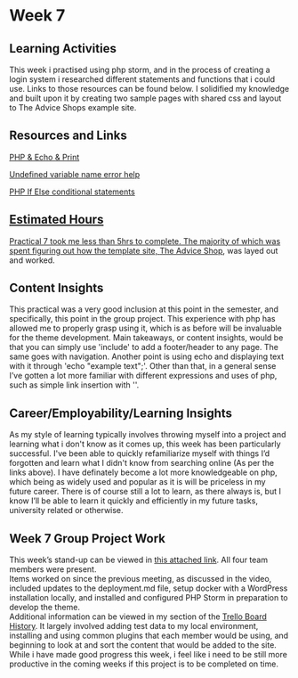 <h1>Week 7</h1>
<h2>Learning Activities</h2>
<p>This week i practised using php storm, and in the process of creating a login system i researched different statements and functions that i could use. Links to those resources can be found below. I solidified my knowledge and built upon it by creating two sample pages with shared css and layout to The Advice Shops example site.
</p>

<h2>Resources and Links</h2>
<p><a href="https://www.pixemweb.com/php/php-echo-print/">PHP & Echo & Print</p>
<p><a href="https://stackoverflow.com/questions/37625889/undefined-variable-name-php">Undefined variable name error help</p>
<p><a href="https://www.youtube.com/watch?v=fNE8cqWaZnY">PHP If Else conditional statements</p>

<h2>Estimated Hours</h2>
<p>Practical 7 took me less than 5hrs to complete. The majority of which was spent figuring out how the template site, <a href="https://github.com/lindsaymarkward/theadviceshop">The Advice Shop</a>, was layed out and worked.</p>

<h2>Content Insights</h2>
<p>This practical was a very good inclusion at this point in the semester, and specifically, this point in the group project. This experience with php has allowed me to properly grasp using it, which is as before will be invaluable for the theme development. Main takeaways, or content insights, would be that you can simply use 'include' to add a footer/header to any page. The same goes with navigation. Another point is using echo and displaying text with it through 'echo "example text";'. Other than that, in a general sense I’ve gotten a lot more familiar with different expressions and uses of php, such as simple link insertion with '<a href=""></a>'.
</p>

<h2>Career/Employability/Learning Insights</h2>
<p>As my style of learning typically involves throwing myself into a project and learning what i don't know as it comes up, this week has been particularly successful. I've been able to quickly refamiliarize myself with things I’d forgotten and learn what I didn't know from searching online (As per the links above). I have definately become a lot more knowledgeable on php, which being as widely used and popular as it is will be priceless in my future career. There is of course still a lot to learn, as there always is, but I know I’ll be able to learn it quickly and efficiently in my future tasks, university related or otherwise.
</p>

<h2>Week 7 Group Project Work</h2>
This week’s stand-up can be viewed in <a href="https://youtu.be/EYKuhkzewbw">this attached link</a>. All four team members were present.<br>
Items worked on since the previous meeting, as discussed in the video, included updates to the deployment.md file, setup docker with a WordPress installation locally, and installed and configured PHP Storm in preparation to develop the theme.<br>
Additional information can be viewed in my section of the <a href="https://trello.com/b/KYotjzhS/workflow/member/anthonybokor/">Trello Board History</a>. It largely involved adding test data to my local environment, installing and using common plugins that each member would be using, and beginning to look at and sort the content that would be added to the site.<br>
While i have made good progress this week, i feel like i need to be still more productive in the coming weeks if this project is to be completed on time.


